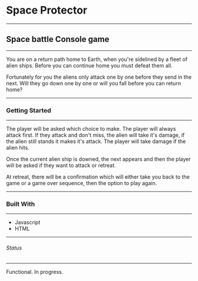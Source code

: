 # Space Protector
___
## Space battle Console game
___

You are on a return path home to Earth, when you're sidelined by a fleet of alien ships. Before you can continue home you must defeat them all. 

Fortunately for you the aliens only attack one by one before they send in the next. Will they go down one by one or will you fall before you can return home?

___
### Getting Started
___
The player will be asked which choice to make. The player will always attack first. If they attack and don't miss, the alien will take it's damage, if the alien still stands it makes it's attack. The player will take damage if the alien hits. 

Once the current alien ship is downed, the next appears and then the player will be asked if they want to attack or retreat. 

At retreat, there will be a confirmation which will either take you back to the game or a game over sequence, then the option to play again.
___
### Built With
___
* Javascript
* HTML
___

###### Status
___
Functional. In progress.

